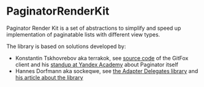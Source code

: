 # PaginatorRenderKit

Paginator Render Kit is a set of abstractions to simplify and speed up implementation of paginatable lists with different view types.

The library is based on solutions developed by:
* Konstantin Tskhovrebov aka terrakok, see [source code](https://gitlab.com/terrakok/gitlab-client) of the GitFox client and his [standup at Yandex Academy](https://www.youtube.com/watch?v=h5afEeuI0GQ) about Paginator itself
* Hannes Dorfmann aka sockeqwe, see [the Adapter Delegates library](https://github.com/sockeqwe/AdapterDelegates) and [his article about the library](http://hannesdorfmann.com/android/adapter-delegates)
